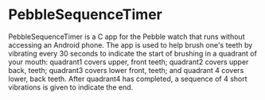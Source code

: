 # PebbleSequenceTimer
PebbleSequenceTimer is a C app for the Pebble watch that runs without accessing an Android phone.
The app is used to help brush one's teeth by vibrating every 30 seconds to indicate the
start of brushing in a quadrant of your mouth: quadrant1 covers upper, front teeth;
quadrant2 covers upper back, teeth; quadrant3 covers lower front, teeth; and quadrant 4 covers lower, back teeth.
After quadrant4 has completed, a sequence of 4 short vibrations is given to indicate the end.
